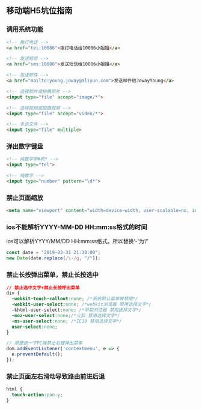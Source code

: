 ## 移动端H5坑位指南

### 调用系统功能
```html
<!-- 拨打电话 -->
<a href="tel:10086">拨打电话给10086小姐姐</a>

<!-- 发送短信 -->
<a href="sms:10086">发送短信给10086小姐姐</a>

<!-- 发送邮件 -->
<a href="mailto:young.joway@aliyun.com">发送邮件给JowayYoung</a>

<!-- 选择照片或拍摄照片 -->
<input type="file" accept="image/*">

<!-- 选择视频或拍摄视频 -->
<input type="file" accept="video/*">

<!-- 多选文件 -->
<input type="file" multiple>

```

### 弹出数字键盘
```html
<!-- 纯数字带#和* -->
<input type="tel">

<!-- 纯数字 -->
<input type="number" pattern="\d*">

```

### 禁止页面缩放
```html
<meta name="viewport" content="width=device-width, user-scalable=no, initial-scale=1, minimum-scale=1, maximum-scale=1">
```

### ios不能解析YYYY-MM-DD HH:mm:ss格式的时间
ios可以解析YYYY/MM/DD HH:mm:ss格式。所以替换‘-’为‘/’
```javascript
const date = "2019-03-31 21:30:00";
new Date(date.replace(/\-/g, "/"));
```

### 禁止长按弹出菜单，禁止长按选中
```css
// 禁止选中文字+禁止长按呼出菜单
div {
  -webkit-touch-callout:none; /*系统默认菜单被禁用*/
  -webkit-user-select:none; /*webkit浏览器 禁用选择文字*/
  -khtml-user-select:none; /*早期浏览器 禁用选择文字*/
  -moz-user-select:none;/*火狐 禁用选择文字*/
  -ms-user-select:none; /*IE10 禁用选择文字*/
  user-select:none;
}
```
```javascript
// 顺便说一下PC端禁止右键弹出菜单
dom.addEventListener('contextmenu', e => {
  e.preventDefault();
});
```

### 禁止页面左右滑动导致路由前进后退
```css
html {
  touch-action:pan-y;
}
```


